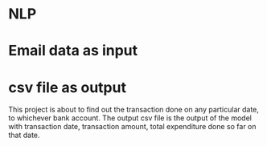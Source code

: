 # NLP
# Email data as input
# csv file as output

This project is about to find out the transaction done on any particular date, to whichever bank account.
The output csv file is the output of the model with transaction date, transaction amount, total expenditure 
done so far on that date.
